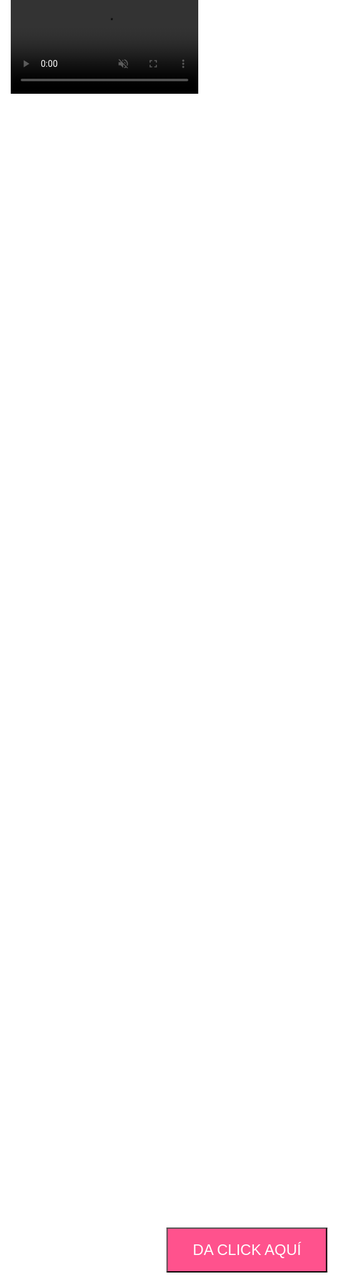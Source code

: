 <!DOCTYPE html>
<html lang="es">
<head>
  <meta charset="UTF-8" />
  <title>Linda nocheeeeeeeeee</title>
  <style>
    html, body {
      margin: 0;
      padding: 0;
      height: 100%;
      overflow: hidden;
      font-family: Arial, sans-serif;
      color: white;
      text-align: center;
      background: transparent; /* 🔧 Quitamos fondo negro */
    }

    /* Video de fondo */
    #bgVideo {
      position: fixed;
      top: 50%;
      left: 50%;
      min-width: 100%;
      min-height: 100%;
      width: auto;
      height: auto;
      transform: translate(-50%, -50%);
      z-index: -1;
      filter: brightness(0.7);
    }

    /* Botón centrado */
    .boton {
      position: absolute;
      top: 50%;
      left: 50%;
      transform: translate(-50%, -50%);
      padding: 20px 40px;
      font-size: 24px;
      background-color: rgba(255, 64, 129, 0.9);
      color: white;
      border

    }
    .boton:hover {
      transform: translate(-50%, -50%) scale(1.1);
    }

    /* Contenedor del mensaje */
    .mensaje {
      opacity: 0;
      transition: opacity 1s;
      position: absolute;
      top: 20%;
      width: 100%;
      z-index: 2;
    }

    /* Líneas de texto */
    .linea {
      opacity: 0;
      margin: 15px 0;
      transition: opacity 2s ease-in-out;
      font-size: 30px;
      text-shadow: 0 0 15px white;
    }
    .linea.visible {
      opacity: 1 !important;
    }

    /* Contenedor para la animación de la última línea */
    #textoAnimado p {
      margin: 10px 0;
    }
  </style>
</head>
<body>

  <!-- Video de fondo -->
  <video id="bgVideo" autoplay muted loop playsinline>
    <source src="lluvia de estrellas.mp4" type="video/mp4" />
    Tu navegador no soporta video de fondo.
  </video>

  <!-- Botón -->
  <button class="boton" onclick="mostrarMensaje()">DA CLICK AQUÍ</button>

  <!-- Mensaje -->
  <div class="mensaje" id="mensaje">
    <div class="linea" id="linea1">NO TE VI</div>
    <div class="linea" id="linea2">PERO SÉ QUE HOY ESTUVISTE TAN BONITA :D</div>
    <div class="linea" id="linea3">QUE LE DAS CELOS AL CIELO</div>
    <div class="linea" id="linea4">Esperaaaa........</div>
    <div class="linea" id="linea5"><div id="textoAnimado"></div></div>
  </div>

  <!-- Audio -->
  <audio id="musica" src="La Mujer Perfecta.mp3" preload="auto"></audio>

  <script>
    const musica = document.getElementById('musica');

    function mostrarMensaje() {
      // Intentar reproducir audio
      musica.play().catch(err => {
        alert("No se pudo reproducir el audio automáticamente. Por favor, activa el sonido o inténtalo en otro navegador.");
        console.log(err);
      });

      // Ocultar botón
      document.querySelector('.boton').style.display = 'none';

      // Mostrar contenedor mensaje
      const mensaje = document.getElementById('mensaje');
      mensaje.style.opacity = 1;

      // Animar líneas una por una
      setTimeout(() => document.getElementById('linea1').classList.add('visible'), 1000);
      setTimeout(() => document.getElementById('linea2').classList.add('visible'), 4000);
      setTimeout(() => document.getElementById('linea3').classList.add('visible'), 7000);
      setTimeout(() => document.getElementById('linea4').classList.add('visible'), 9000);
      setTimeout(() => escribirLinea5(), 14000);
    }

    // Versos para la última línea animada
    const versos = [
      "En la noche, tu luz es la más brillante.",
      "Más que mil estrellas en el cielo distante.",
      "Tu sonrisa eclipsa la luna y su reflejo,",
      "y tu belleza hace al universo pequeño."
    ];

    function escribirLinea5() {
      const contenedor = document.getElementById("textoAnimado");
      let versoIndex = 0;

      document.getElementById('linea5').classList.add('visible');

      function escribirVerso() {
        if (versoIndex >= versos.length) return;

        const verso = versos[versoIndex];
        let letraIndex = 0;
        const p = document.createElement("p");
        contenedor.appendChild(p);

        const intervalo = setInterval(() => {
          if (letraIndex < verso.length) {
            p.textContent += verso[letraIndex];
            letraIndex++;
          } else {
            clearInterval(intervalo);
            versoIndex++;
            setTimeout(escribirVerso, 500);
          }
        }, 50);
      }

      escribirVerso();
    }
  </script>

</body>
</html>
